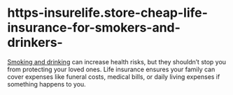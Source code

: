 # https-insurelife.store-cheap-life-insurance-for-smokers-and-drinkers-
[Smoking and drinking](https://insurelife.store/cheap-life-insurance-for-smokers-and-drinkers/) can increase health risks, but they shouldn’t stop you from protecting your loved ones. Life insurance ensures your family can cover expenses like funeral costs, medical bills, or daily living expenses if something happens to you.
